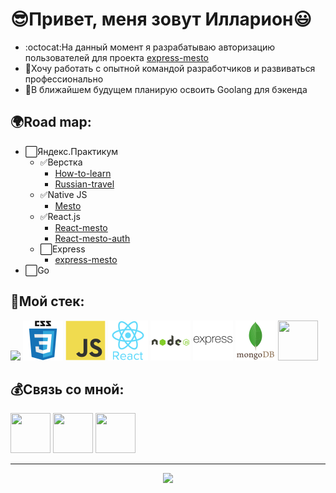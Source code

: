 # :sunglasses:Привет, меня зовут Илларион:smiley:

* :octocat:На данный момент я разрабатываю авторизацию пользователей для проекта [express-mesto](https://github.com/IllarionCorp/express-mesto)
* :dancers:Хочу работать с опытной командой разработчиков и развиваться профессионально
* :saxophone:В ближайшем будущем планирую освоить Goolang для бэкенда

## :earth_africa:Road map:
* :white_large_square:Яндекс.Практикум
    * :white_check_mark:Верстка
        * [How-to-learn](https://github.com/IllarionCorp/how-to-learn/settings)
        * [Russian-travel](https://github.com/IllarionCorp/russian-travel)
    * :white_check_mark:Native JS
        * [Mesto](https://github.com/IllarionCorp/mesto)
    * :white_check_mark:React.js
        * [React-mesto](https://github.com/IllarionCorp/mesto-react)
        * [React-mesto-auth](https://github.com/IllarionCorp/react-mesto-auth)
    * :white_large_square:Express
        * [express-mesto](https://github.com/IllarionCorp/express-mesto)
* :white_large_square:Go

## :telescope:Мой стек:
![](https://www.w3.org/html/logo/downloads/HTML5_Logo_64.png) <img src="https://raw.githubusercontent.com/devicons/devicon/master/icons/css3/css3-original-wordmark.svg" width="64" height="64" /> <img src="https://raw.githubusercontent.com/devicons/devicon/master/icons/javascript/javascript-original.svg" width="64" height="64" /> <img src="https://raw.githubusercontent.com/devicons/devicon/master/icons/react/react-original-wordmark.svg" width="64" height="64" /> <img src="https://raw.githubusercontent.com/devicons/devicon/master/icons/nodejs/nodejs-original-wordmark.svg" width="64" height="64" /> <img src="https://raw.githubusercontent.com/devicons/devicon/master/icons/express/express-original-wordmark.svg" width="64" height="64" /> <img src="https://raw.githubusercontent.com/devicons/devicon/master/icons/mongodb/mongodb-original-wordmark.svg" width="64" height="64" />
<img src="https://upload.wikimedia.org/wikipedia/commons/e/e0/Git-logo.svg" width="64" height="64" />

## :moneybag:Связь со мной:
[<img src="https://uc27d7c0f35fd1a1f9144aa404d6.previews.dropboxusercontent.com/p/thumb/ABaXqWOb4QYdPvFyOq6yqQIHHU0v52jMa8wTYPQPwUeVBqc-l0XsMpQnaQC1pPkZFk2DjV28R7ALjegyqPAHZAgG3ktnQ3TLMjYGQo_9AbCeA4JZQYJ5YO-pNKr1mRMETAHH0Tzj6dqWdb9Q4oGnuDfIRcF1pe8tKiMVphu_l2ToQCGkfAIb23i9CkrtEJ2c_P3g2Ve0qLm66HtILjvR1wHYyFIoazO8m3fpuFOzf8TogNt_c_T2QcU87QjJWpFU1kw1dGp545Ktbys7QMbgwJKpCJvBbbyKjIT_maabov4qMK18sYBxp1X4VkAJCvdPvV0moxbAaavFjGAcd337p2v5Rvf6TTJzDN-mjg5KJn5xKTK6yXSKU-6EWiqqcMTf-cU/p.png" width="64" height="64" />](https://vk.com/warchikt) [<img src="https://upload.wikimedia.org/wikipedia/commons/8/82/Telegram_logo.svg" width="64" height="64" />](https://t.me/IllarionCorp) [<img src="https://upload.wikimedia.org/wikipedia/commons/7/79/HeadHunter_logo.png" width="64" height="64" />](https://hh.ru/resume/2f7a0ee7ff09931e1c0039ed1f364d3247676e)
____

<div align="center">
   <a href="https://github.com/IllarionCorp">
      <img src="https://github-readme-stats.vercel.app/api?username=IllarionCorp" />
   </a>
</div>
<!--
**IllarionCorp/IllarionCorp** is a ✨ _special_ ✨ repository because its `README.md` (this file) appears on your GitHub profile.

Here are some ideas to get you started:

- 🔭 I’m currently working on ...
- 🌱 I’m currently learning ...
- 👯 I’m looking to collaborate on ...
- 🤔 I’m looking for help with ...
- 💬 Ask me about ...
- 📫 How to reach me: ...
- 😄 Pronouns: ...
- ⚡ Fun fact: ...
-->
